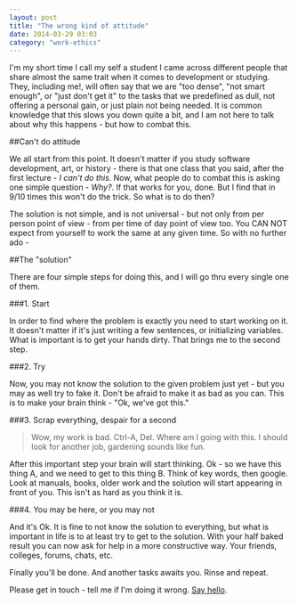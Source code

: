 ```yaml
---
layout: post
title: "The wrong kind of attitude"
date: 2014-03-29 03:03
category: "work-ethics"
---
```


I'm my short time I call my self a student I came across different people that share almost the same trait when it comes to development or studying. They, including me!, will often say that we are "too dense", "not smart enough", or "just don't get it" to the tasks that we predefined as dull, not offering a personal gain, or just plain not being needed. It is common knowledge that this slows you down quite a bit, and I am not here to talk about why this happens - but how to combat this.

##Can't do attitude

We all start from this point. It doesn't matter if you study software development, art, or history - there is that one class that you said, after the first lecture - *I can't do this*. Now, what people do to combat this is asking one simple question - *Why?*. If that works for you, done. But I find that in 9/10 times this won't do the trick. So what is to do then?

The solution is not simple, and is not universal - but not only from per person point of view - from per time of day point of view too. You CAN NOT expect from yourself to work the same at any given time. So with no further ado -

##The "solution"

There are four simple steps for doing this, and I will go thru every single one of them.

###1. Start

In order to find where the problem is exactly you need to start working on it. It doesn't matter if it's just writing a few sentences, or initializing variables. What is important is to get your hands dirty. That brings me to the second step.

###2. Try

Now, you may not know the solution to the given problem just yet - but you may as well try to fake it. Don't be afraid to make it as bad as you can. This is to make your brain think - "Ok, we've got this."

###3. Scrap everything, despair for a second

> Wow, my work is bad. Ctrl-A, Del. Where am I going with this. I should look for another job, gardening sounds like fun.

After this important step your brain will start thinking. Ok - so we have this thing A, and we need to get to this thing B. Think of key words, then google. Look at manuals, books, older work and the solution will start appearing in front of you. This isn't as hard as you think it is.

###4. You may be here, or you may not

And it's Ok. It is fine to not know the solution to everything, but what is important in life is to at least try to get to the solution. With your half baked result you can now ask for help in a more constructive way. Your friends, colleges, forums, chats, etc.

Finally you'll be done. And another tasks awaits you. Rinse and repeat.

Please get in touch - tell me if I'm doing it wrong. [Say hello](mailto:crnkovic.a.z@gmail.com?subject=hi).
